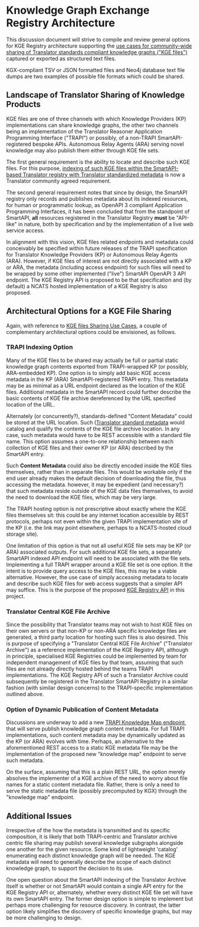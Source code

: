 # Knowledge Graph Exchange Registry Architecture

This discussion document will strive to compile and review general options for KGE Registry architecture supporting the 
[use cases for community-wide sharing of Translator standards compliant knowledge graphs ("KGE files")](https://github.com/NCATSTranslator/Knowledge_Graph_Exchange_Registry/blob/master/KGE_USE_CASES.md) captured or exported as structured text files. 

KGX-compliant TSV or JSON formatted files and Neo4j database text file dumps are two examples of possible file formats which could be shared.
 
## Landscape of Translator Sharing of Knowledge Products

KGE files are one of three channels with which Knowledge Providers (KP) implementations can share knowledge graphs, the other two channels being an implementation of the Translator Reasoner Application Programming Interface ("TRAPI") or possibly, of a non-TRAPI SmartAPI-registered bespoke APIs.  Autonomous Relay Agents (ARA) serving novel knowledge may also publish them either through KGE file sets.

The first general requirement is the ability to locate and describe such KGE files. For this purpose, [indexing of such KGE files within the SmartAPI-based Translator registry with Translator standardized metadata](https://github.com/NCATSTranslator/TranslatorArchitecture) is now a Translator community agreed requirement.

The second general requirement notes that since by design, the SmartAPI registry only records and publishes metadata about its indexed resources, for human or programmatic lookup, as OpenAPI 3 compliant Application Programming Interfaces, it has been concluded that from the standpoint of SmartAPI, **all** resources registered in the Translator Registry **must** be "API-like" in nature, both by specification and by the implementation of a live web service access.  

In alignment with this vision,  KGE files related endpoints and metadata could conceivably be specified within future releases of the TRAPI specification for Translator Knowledge Providers (KP) or Autonomous Relay Agents (ARA). However, if KGE files of interest are not directly associated with a KP or ARA, the metadata (including access endpoint) for such files will need to be wrapped by some other implemented ("live") SmartAPI OpenAPI 3 API endpoint.  The KGE Registry API is proposed to be that specification and (by default) a NCATS hosted implementation of a KGE Registry is also proposed.

## Architectural Options for a KGE File Sharing

Again, with reference to [KGE files Sharing Use Cases](https://github.com/NCATSTranslator/Knowledge_Graph_Exchange_Registry/blob/master/KGE_USE_CASES.md), 
a couple of complementary architectural options could be envisioned, as follows.

### TRAPI Indexing Option

Many of the KGE files to be shared may actually be full or partial static knowledge graph contents exported from TRAPI-wrapped KP (or possibly, ARA-embedded KP). One option is to simply add basic KGE access metadata in the KP (ARA) SmartAPI-registered TRAPI entry. This metadata may be as minimal as a URL endpoint declared as the location of the KGE files. Additional metadata in the SmartAPI record could further describe the basic contents of KGE file archive dereferenced by the URL specified location of the URL. 

Alternately (or concurrently?), standards-defined "Content Metadata" could be stored at the URL location. Such ([Translator standard metadata](https://github.com/NCATSTranslator/TranslatorArchitecture/blob/master/RegistryMetadata.md) would catalog and qualify the contents of the KGE file archive location. In any case, such metadata would have to be REST accessible with a standard file name.  This option assumes a one-to-one relationship between each collection of KGE files and their owner KP (or ARA) described by the SmartAPI entry.

Such **Content Metadata** could also be directly encoded inside the KGE files themselves, rather than in separate files. This would be workable only if the end user already makes the default decision of downloading the file, thus accessing the metadata. however, it may be expedient (and necessary?) that such metadata reside outside of the KGE data files themselves, to avoid the need to download the KGE files, which may be very large.

The TRAPI hosting option is not prescriptive about exactly where the KGE files themselves sit: this could be any internet location accessible by REST protocols, perhaps not even within the given TRAPI implementation site of the KP (i.e. the link may point elsewhere, perhaps to a NCATS-hosted cloud storage site).

One limitation of this option is that not all useful KGE file sets may be KP (or ARA) associated outputs. For such additional KGE file sets, a separately SmartAPI indexed API endpoint will need to be associated with the file sets. Implementing a full TRAPI wrapper around a KGE file set is one option. It the intent is to provide query access to the KGE files, this may be a viable alternative. However, the use case of simply accessing metadata to locate and describe such KGE files for web access suggests that a simpler API may suffice. This is the purpose of the proposed [KGE Registry API](https://github.com/NCATSTranslator/Knowledge_Graph_Exchange_Registry/blob/master/api/kgerapi.yaml) in this project.

### Translator Central KGE File Archive

Since the possibility that Translator teams may not wish to host KGE files on their own servers or that non-KP or non-ARA specific knowledge files are generated, a third party location for hosting such files is also desired. This is purpose of specifying a "Translator Central KGE File Archive" ("Translator Archive") as a reference implementation of the KGE Registry API, although in principle, specialised KGE Registries could be implemented by team for independent management of KGE files by that team, assuming that such files are not already directly hosted behind the teams TRAPI implementations. The KGE Registry API of such a Translator Archive could subsequently be registered in the Translator SmartAPI Registry in a  similar fashion (with similar design concerns) to the TRAPI-specific implementation outlined above.

### Option of Dynamic Publication of Content Metadata

Discussions are underway to add a new [TRAPI Knowledge Map endpoint](https://github.com/NCATSTranslator/ReasonerAPI/pull/171/files), that will serve publish knowledge graph content metadata. For full TRAPI implementations, such content metadata may be dynamically updated as the KP (or ARA) evolves with time.  Perhaps, an alternative to the aforementioned REST access to a static KGE metadata file may be the implementation of the proposed new "knowledge map" endpoint to serve such metadata.

On the surface, assuming that this is a plain REST URL, the option merely absolves the implementer of a KGE archive of the need to worry about file names for a static content metadata file. Rather, there is only a need to serve the static metadata file (possibly precomputed by KGX) through the "knowledge map" endpoint.

## Additional Issues

Irrespective of the how the metadata is transmitted and its specific composition, it is likely that both TRAPI-centric and Translator archive centric file sharing may publish several knowledge subgraphs alongside one another for the given resource. Some kind of lightweight 'catalog' enumerating each distinct knowledge graph will be needed. The KGE metadata will need to generally describe the scope of each distinct knowledge graph, to support the decision to its use.

One open question about the SmartAPI indexing of the Translator Archive itself is whether or not SmartAPI would contain a single API entry for the KGE Registry API or, alternately, whether every distinct KGE file set will have its own SmartAPI entry.  The former design option is simple to implement but perhaps more challenging for resource discovery. In contrast, the latter option likely simplifies the discovery of specific knowledge graphs, but may be more challenging to design.
